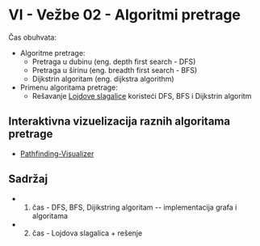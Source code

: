 # VI - Vežbe 02 - Algoritmi pretrage
Čas obuhvata:
- Algoritme pretrage:
    - Pretraga u dubinu (eng. depth first search - DFS)
    - Pretraga u širinu (eng. breadth first search - BFS)
    - Dijkstrin algoritam (eng. dijkstra algorithm)
- Primenu algoritama pretrage:
    - Rešavanje [Lojdove slagalice](https://en.wikipedia.org/wiki/15_puzzle) koristeći DFS, BFS i Dijkstrin algoritm

## Interaktivna vizuelizacija raznih algoritama pretrage
- [Pathfinding-Visualizer](https://clementmihailescu.github.io/Pathfinding-Visualizer/)

## Sadržaj
- 1. čas - DFS, BFS, Dijikstring algoritam -- implementacija grafa i algoritama
- 2. čas - Lojdova slagalica + rešenje

